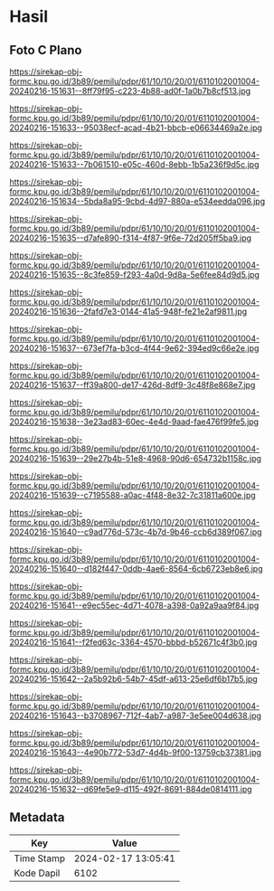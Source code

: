 # Hasil

## Foto C Plano

https://sirekap-obj-formc.kpu.go.id/3b89/pemilu/pdpr/61/10/10/20/01/6110102001004-20240216-151631--8ff79f95-c223-4b88-ad0f-1a0b7b8cf513.jpg

https://sirekap-obj-formc.kpu.go.id/3b89/pemilu/pdpr/61/10/10/20/01/6110102001004-20240216-151633--95038ecf-acad-4b21-bbcb-e06634469a2e.jpg

https://sirekap-obj-formc.kpu.go.id/3b89/pemilu/pdpr/61/10/10/20/01/6110102001004-20240216-151633--7b061510-e05c-460d-8ebb-1b5a236f9d5c.jpg

https://sirekap-obj-formc.kpu.go.id/3b89/pemilu/pdpr/61/10/10/20/01/6110102001004-20240216-151634--5bda8a95-9cbd-4d97-880a-e534eedda096.jpg

https://sirekap-obj-formc.kpu.go.id/3b89/pemilu/pdpr/61/10/10/20/01/6110102001004-20240216-151635--d7afe890-f314-4f87-9f6e-72d205ff5ba9.jpg

https://sirekap-obj-formc.kpu.go.id/3b89/pemilu/pdpr/61/10/10/20/01/6110102001004-20240216-151635--8c3fe859-f293-4a0d-9d8a-5e6fee84d9d5.jpg

https://sirekap-obj-formc.kpu.go.id/3b89/pemilu/pdpr/61/10/10/20/01/6110102001004-20240216-151636--2fafd7e3-0144-41a5-948f-fe21e2af9811.jpg

https://sirekap-obj-formc.kpu.go.id/3b89/pemilu/pdpr/61/10/10/20/01/6110102001004-20240216-151637--673ef7fa-b3cd-4f44-9e62-394ed9c66e2e.jpg

https://sirekap-obj-formc.kpu.go.id/3b89/pemilu/pdpr/61/10/10/20/01/6110102001004-20240216-151637--ff39a800-de17-426d-8df9-3c48f8e868e7.jpg

https://sirekap-obj-formc.kpu.go.id/3b89/pemilu/pdpr/61/10/10/20/01/6110102001004-20240216-151638--3e23ad83-60ec-4e4d-9aad-fae476f99fe5.jpg

https://sirekap-obj-formc.kpu.go.id/3b89/pemilu/pdpr/61/10/10/20/01/6110102001004-20240216-151639--29e27b4b-51e8-4968-90d6-654732b1158c.jpg

https://sirekap-obj-formc.kpu.go.id/3b89/pemilu/pdpr/61/10/10/20/01/6110102001004-20240216-151639--c7195588-a0ac-4f48-8e32-7c31811a600e.jpg

https://sirekap-obj-formc.kpu.go.id/3b89/pemilu/pdpr/61/10/10/20/01/6110102001004-20240216-151640--c9ad776d-573c-4b7d-9b46-ccb6d389f067.jpg

https://sirekap-obj-formc.kpu.go.id/3b89/pemilu/pdpr/61/10/10/20/01/6110102001004-20240216-151640--d182f447-0ddb-4ae6-8564-6cb6723eb8e6.jpg

https://sirekap-obj-formc.kpu.go.id/3b89/pemilu/pdpr/61/10/10/20/01/6110102001004-20240216-151641--e9ec55ec-4d71-4078-a398-0a92a9aa9f84.jpg

https://sirekap-obj-formc.kpu.go.id/3b89/pemilu/pdpr/61/10/10/20/01/6110102001004-20240216-151641--f2fed63c-3364-4570-bbbd-b52671c4f3b0.jpg

https://sirekap-obj-formc.kpu.go.id/3b89/pemilu/pdpr/61/10/10/20/01/6110102001004-20240216-151642--2a5b92b6-54b7-45df-a613-25e6df6b17b5.jpg

https://sirekap-obj-formc.kpu.go.id/3b89/pemilu/pdpr/61/10/10/20/01/6110102001004-20240216-151643--b3708967-712f-4ab7-a987-3e5ee004d638.jpg

https://sirekap-obj-formc.kpu.go.id/3b89/pemilu/pdpr/61/10/10/20/01/6110102001004-20240216-151643--4e90b772-53d7-4d4b-9f00-13759cb37381.jpg

https://sirekap-obj-formc.kpu.go.id/3b89/pemilu/pdpr/61/10/10/20/01/6110102001004-20240216-151632--d69fe5e9-d115-492f-8691-884de0814111.jpg


## Metadata

| Key        | Value               |
| ---------- | ------------------- |
| Time Stamp | 2024-02-17 13:05:41 |
| Kode Dapil | 6102                |



